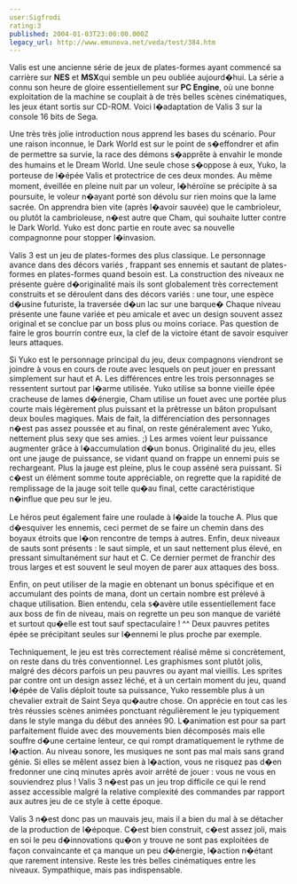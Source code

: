 ```yaml
---
user:Sigfrodi
rating:3
published: 2004-01-03T23:00:00.000Z
legacy_url: http://www.emunova.net/veda/test/384.htm
---
```

Valis est une ancienne série de jeux de plates-formes ayant commencé sa carrière sur **NES** et **MSX**qui semble un peu oubliée aujourd�hui. La série a connu son heure de gloire essentiellement sur **PC Engine**, où une bonne exploitation de la machine se couplait à de très belles scènes cinématiques, les jeux étant sortis sur CD-ROM. Voici l�adaptation de Valis 3 sur la console 16 bits de Sega.  

  

Une très très jolie introduction nous apprend les bases du scénario. Pour une raison inconnue, le Dark World est sur le point de s�effondrer et afin de permettre sa survie, la race des démons s�apprête à envahir le monde des humains et le Dream World. Une seule chose s�oppose à eux, Yuko, la porteuse de l�épée Valis et protectrice de ces deux mondes. Au même moment, éveillée en pleine nuit par un voleur, l�héroïne se précipite à sa poursuite, le voleur n�ayant porté son dévolu sur rien moins que la lame sacrée. On apprendra bien vite (après l�avoir sauvée) que le cambrioleur, ou plutôt la cambrioleuse, n�est autre que Cham, qui souhaite lutter contre le Dark World. Yuko est donc partie en route avec sa nouvelle compagnonne pour stopper l�invasion.  

  

Valis 3 est un jeu de plates-formes des plus classique. Le personnage avance dans des décors variés , frappant ses ennemis et sautant de plates-formes en plates-formes quand besoin est. La construction des niveaux ne présente guère d�originalité mais ils sont globalement très correctement construits et se déroulent dans des décors variés : une tour, une espèce d�usine futuriste, la traversée d�un lac sur une barque� Chaque niveau présente une faune variée et peu amicale et avec un design souvent assez original et se conclue par un boss plus ou moins coriace. Pas question de faire le gros bourrin contre eux, la clef de la victoire étant de savoir esquiver leurs attaques.  

  

Si Yuko est le personnage principal du jeu, deux compagnons viendront se joindre à vous en cours de route avec lesquels on peut jouer en pressant simplement sur haut et A. Les différences entre les trois personnages se ressentent surtout par l�arme utilisée. Yuko utilise sa bonne vieille épée cracheuse de lames d�énergie, Cham utilise un fouet avec une portée plus courte mais légèrement plus puissant et la prêtresse un bâton propulsant deux boules magiques. Mais de fait, la différenciation des personnages n�est pas assez poussée et au final, on reste généralement avec Yuko, nettement plus sexy que ses amies. ;) Les armes voient leur puissance augmenter grâce à l�accumulation d�un bonus. Originalité du jeu, elles ont une jauge de puissance, se vidant quand on frappe un ennemi puis se rechargeant. Plus la jauge est pleine, plus le coup asséné sera puissant. Si c�est un élément somme toute appréciable, on regrette que la rapidité de remplissage de la jauge soit telle qu�au final, cette caractéristique n�influe que peu sur le jeu.   

  

Le héros peut également faire une roulade à l�aide la touche A. Plus que d�esquiver les ennemis, ceci permet de se faire un chemin dans des boyaux étroits que l�on rencontre de temps à autres. Enfin, deux niveaux de sauts sont présents : le saut simple, et un saut nettement plus élevé, en pressant simultanément sur haut et C. Ce dernier permet de franchir des trous larges et est souvent le seul moyen de parer aux attaques des boss.  

  

Enfin, on peut utiliser de la magie en obtenant un bonus spécifique et en accumulant des points de mana, dont un certain nombre est prélevé à chaque utilisation. Bien entendu, cela s�avère utile essentiellement face aux boss de fin de niveau, mais on regrette un peu son manque de variété et surtout qu�elle est tout sauf spectaculaire ! ^^ Deux pauvres petites épée se précipitant seules sur l�ennemi le plus proche par exemple.  

  

Techniquement, le jeu est très correctement réalisé même si concrètement, on reste dans du très conventionnel. Les graphismes sont plutôt jolis, malgré des décors parfois un peu pauvres ou ayant mal vieillis. Les sprites par contre ont un design assez léché, et à un certain moment du jeu, quand l�épée de Valis déploit toute sa puissance, Yuko ressemble plus à un chevalier extrait de Saint Seya qu�autre chose. On apprécie en tout cas les très réussies scènes animées ponctuant régulièrement le jeu typiquement dans le style manga du début des années 90\. L�animation est pour sa part parfaitement fluide avec des mouvements bien décomposés mais elle souffre d�une certaine lenteur, ce qui rompt dramatiquement le rythme de l�action. Au niveau sonore, les musiques ne sont pas mal mais sans grand génie. Si elles se mêlent assez bien à l�action, vous ne risquez pas d�en fredonner une cinq minutes après avoir arrêté de jouer : vous ne vous en souviendrez plus ! Valis 3 n�est pas un jeu trop difficile ce qui le rend assez accessible malgré la relative complexité des commandes par rapport aux autres jeu de ce style à cette époque.  

  

Valis 3 n�est donc pas un mauvais jeu, mais il a bien du mal à se détacher de la production de l�époque. C�est bien construit, c�est assez joli, mais en soi le peu d�innovations qu�on y trouve ne sont pas exploitées de façon convaincante et ça manque un peu d�énergie, l�action n�étant que rarement intensive. Reste les très belles cinématiques entre les niveaux. Sympathique, mais pas indispensable.